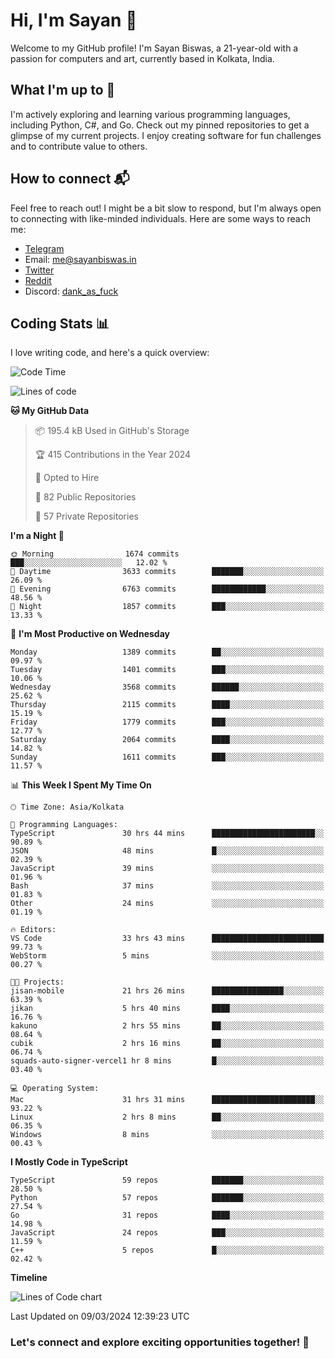 # Hi, I'm Sayan 👋

Welcome to my GitHub profile! I'm Sayan Biswas, a 21-year-old with a passion for computers and art, currently based in Kolkata, India.

## What I'm up to 🚀

I'm actively exploring and learning various programming languages, including Python, C#, and Go. Check out my pinned repositories to get a glimpse of my current projects. I enjoy creating software for fun challenges and to contribute value to others.

## How to connect 📬

Feel free to reach out! I might be a bit slow to respond, but I'm always open to connecting with like-minded individuals. Here are some ways to reach me:

- [Telegram](https://t.me/dank_as_fuck)
- Email: [me@sayanbiswas.in](mailto:me@sayanbiswas.in)
- [Twitter](https://twitter.com/TheDankDel)
- [Reddit](https://www.reddit.com/user/dank_as_fuck_/)
- Discord: [dank_as_fuck](https://discordapp.com/users/506536929152466945)

## Coding Stats 📊

I love writing code, and here's a quick overview:

<!--START_SECTION:waka-->
![Code Time](http://img.shields.io/badge/Code%20Time-1%2C564%20hrs%2023%20mins-blue)

![Lines of code](https://img.shields.io/badge/From%20Hello%20World%20I%27ve%20Written-7.9%20million%20lines%20of%20code-blue)

**🐱 My GitHub Data** 

> 📦 195.4 kB Used in GitHub's Storage 
 > 
> 🏆 415 Contributions in the Year 2024
 > 
> 💼 Opted to Hire
 > 
> 📜 82 Public Repositories 
 > 
> 🔑 57 Private Repositories 
 > 
**I'm a Night 🦉** 

```text
🌞 Morning                1674 commits        ███░░░░░░░░░░░░░░░░░░░░░░   12.02 % 
🌆 Daytime                3633 commits        ███████░░░░░░░░░░░░░░░░░░   26.09 % 
🌃 Evening                6763 commits        ████████████░░░░░░░░░░░░░   48.56 % 
🌙 Night                  1857 commits        ███░░░░░░░░░░░░░░░░░░░░░░   13.33 % 
```
📅 **I'm Most Productive on Wednesday** 

```text
Monday                   1389 commits        ██░░░░░░░░░░░░░░░░░░░░░░░   09.97 % 
Tuesday                  1401 commits        ███░░░░░░░░░░░░░░░░░░░░░░   10.06 % 
Wednesday                3568 commits        ██████░░░░░░░░░░░░░░░░░░░   25.62 % 
Thursday                 2115 commits        ████░░░░░░░░░░░░░░░░░░░░░   15.19 % 
Friday                   1779 commits        ███░░░░░░░░░░░░░░░░░░░░░░   12.77 % 
Saturday                 2064 commits        ████░░░░░░░░░░░░░░░░░░░░░   14.82 % 
Sunday                   1611 commits        ███░░░░░░░░░░░░░░░░░░░░░░   11.57 % 
```


📊 **This Week I Spent My Time On** 

```text
🕑︎ Time Zone: Asia/Kolkata

💬 Programming Languages: 
TypeScript               30 hrs 44 mins      ███████████████████████░░   90.89 % 
JSON                     48 mins             █░░░░░░░░░░░░░░░░░░░░░░░░   02.39 % 
JavaScript               39 mins             ░░░░░░░░░░░░░░░░░░░░░░░░░   01.96 % 
Bash                     37 mins             ░░░░░░░░░░░░░░░░░░░░░░░░░   01.83 % 
Other                    24 mins             ░░░░░░░░░░░░░░░░░░░░░░░░░   01.19 % 

🔥 Editors: 
VS Code                  33 hrs 43 mins      █████████████████████████   99.73 % 
WebStorm                 5 mins              ░░░░░░░░░░░░░░░░░░░░░░░░░   00.27 % 

🐱‍💻 Projects: 
jisan-mobile             21 hrs 26 mins      ████████████████░░░░░░░░░   63.39 % 
jikan                    5 hrs 40 mins       ████░░░░░░░░░░░░░░░░░░░░░   16.76 % 
kakuno                   2 hrs 55 mins       ██░░░░░░░░░░░░░░░░░░░░░░░   08.64 % 
cubik                    2 hrs 16 mins       ██░░░░░░░░░░░░░░░░░░░░░░░   06.74 % 
squads-auto-signer-vercel1 hr 8 mins         █░░░░░░░░░░░░░░░░░░░░░░░░   03.40 % 

💻 Operating System: 
Mac                      31 hrs 31 mins      ███████████████████████░░   93.22 % 
Linux                    2 hrs 8 mins        ██░░░░░░░░░░░░░░░░░░░░░░░   06.35 % 
Windows                  8 mins              ░░░░░░░░░░░░░░░░░░░░░░░░░   00.43 % 
```

**I Mostly Code in TypeScript** 

```text
TypeScript               59 repos            ███████░░░░░░░░░░░░░░░░░░   28.50 % 
Python                   57 repos            ███████░░░░░░░░░░░░░░░░░░   27.54 % 
Go                       31 repos            ████░░░░░░░░░░░░░░░░░░░░░   14.98 % 
JavaScript               24 repos            ███░░░░░░░░░░░░░░░░░░░░░░   11.59 % 
C++                      5 repos             █░░░░░░░░░░░░░░░░░░░░░░░░   02.42 % 
```



**Timeline**

![Lines of Code chart](https://raw.githubusercontent.com/Dank-del/Dank-del/main/assets/bar_graph.png)


 Last Updated on 09/03/2024 12:39:23 UTC
<!--END_SECTION:waka-->

### Let's connect and explore exciting opportunities together! 🚀
